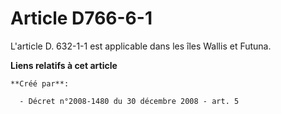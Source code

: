 # Article D766-6-1

L'article D. 632-1-1 est applicable dans les îles Wallis et Futuna.

**Liens relatifs à cet article**

	**Créé par**:

	  - Décret n°2008-1480 du 30 décembre 2008 - art. 5
